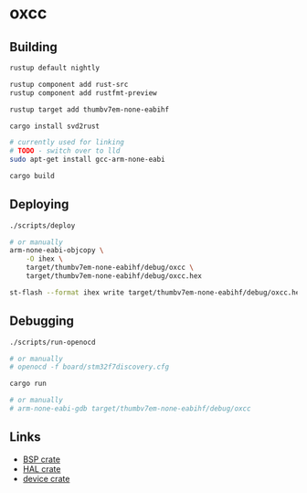 # oxcc

## Building

```bash
rustup default nightly

rustup component add rust-src
rustup component add rustfmt-preview

rustup target add thumbv7em-none-eabihf

cargo install svd2rust

# currently used for linking
# TODO - switch over to lld
sudo apt-get install gcc-arm-none-eabi
```

```bash
cargo build
```

## Deploying

```bash
./scripts/deploy

# or manually
arm-none-eabi-objcopy \
    -O ihex \
    target/thumbv7em-none-eabihf/debug/oxcc \
    target/thumbv7em-none-eabihf/debug/oxcc.hex

st-flash --format ihex write target/thumbv7em-none-eabihf/debug/oxcc.hex
```

## Debugging

```bash
./scripts/run-openocd

# or manually
# openocd -f board/stm32f7discovery.cfg
```

```bash
cargo run

# or manually
# arm-none-eabi-gdb target/thumbv7em-none-eabihf/debug/oxcc
```

## Links

- [BSP crate](https://github.com/jonlamb-gh/nucleo-f767zi)
- [HAL crate](https://github.com/jonlamb-gh/stm32f767-hal)
- [device crate](https://github.com/adamgreig/stm32-rs/tree/master/stm32f7)
